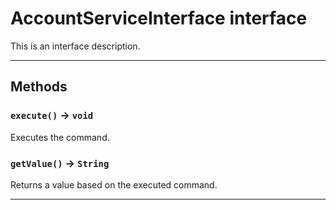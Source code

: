 # AccountServiceInterface interface

This is an interface description.

---
## Methods
### `execute()` → `void`

Executes the command.

### `getValue()` → `String`

Returns a value based on the executed command.

---
